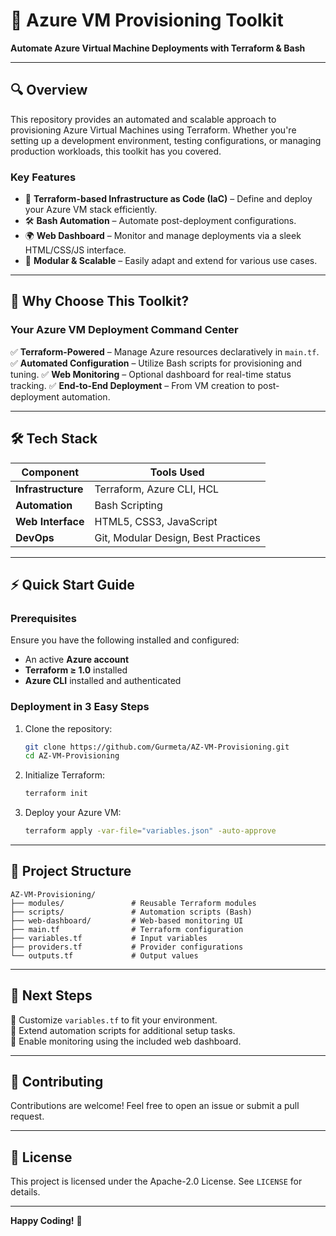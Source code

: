 # 🚀 Azure VM Provisioning Toolkit

**Automate Azure Virtual Machine Deployments with Terraform & Bash**





---

## 🔍 Overview

This repository provides an automated and scalable approach to provisioning Azure Virtual Machines using Terraform. Whether you're setting up a development environment, testing configurations, or managing production workloads, this toolkit has you covered.

### **Key Features**

- 🚀 **Terraform-based Infrastructure as Code (IaC)** – Define and deploy your Azure VM stack efficiently.
- 🛠️ **Bash Automation** – Automate post-deployment configurations.
- 🌍 **Web Dashboard** – Monitor and manage deployments via a sleek HTML/CSS/JS interface.
- 🔄 **Modular & Scalable** – Easily adapt and extend for various use cases.

---

## 🌟 Why Choose This Toolkit?

### **Your Azure VM Deployment Command Center**

✅ **Terraform-Powered** – Manage Azure resources declaratively in `main.tf`.
✅ **Automated Configuration** – Utilize Bash scripts for provisioning and tuning.
✅ **Web Monitoring** – Optional dashboard for real-time status tracking.
✅ **End-to-End Deployment** – From VM creation to post-deployment automation.

---

## 🛠️ Tech Stack

| Component          | Tools Used                          |
| ------------------ | ----------------------------------- |
| **Infrastructure** | Terraform, Azure CLI, HCL           |
| **Automation**     | Bash Scripting                      |
| **Web Interface**  | HTML5, CSS3, JavaScript             |
| **DevOps**         | Git, Modular Design, Best Practices |

---

## ⚡ Quick Start Guide

### **Prerequisites**

Ensure you have the following installed and configured:

- An active **Azure account**
- **Terraform ≥ 1.0** installed
- **Azure CLI** installed and authenticated

### **Deployment in 3 Easy Steps**

1. Clone the repository:
   ```bash
   git clone https://github.com/Gurmeta/AZ-VM-Provisioning.git
   cd AZ-VM-Provisioning
   ```
2. Initialize Terraform:
   ```bash
   terraform init
   ```
3. Deploy your Azure VM:
   ```bash
   terraform apply -var-file="variables.json" -auto-approve
   ```

---

## 📂 Project Structure

```
AZ-VM-Provisioning/
├── modules/               # Reusable Terraform modules
├── scripts/               # Automation scripts (Bash)
├── web-dashboard/         # Web-based monitoring UI
├── main.tf                # Terraform configuration
├── variables.tf           # Input variables
├── providers.tf           # Provider configurations
└── outputs.tf             # Output values
```

---

## 🚀 Next Steps

🔹 Customize `variables.tf` to fit your environment.\
🔹 Extend automation scripts for additional setup tasks.\
🔹 Enable monitoring using the included web dashboard.

---

## 🤝 Contributing

Contributions are welcome! Feel free to open an issue or submit a pull request.

---

## 📜 License

This project is licensed under the Apache-2.0 License. See `LICENSE` for details.

---

**Happy Coding!** 🎉

